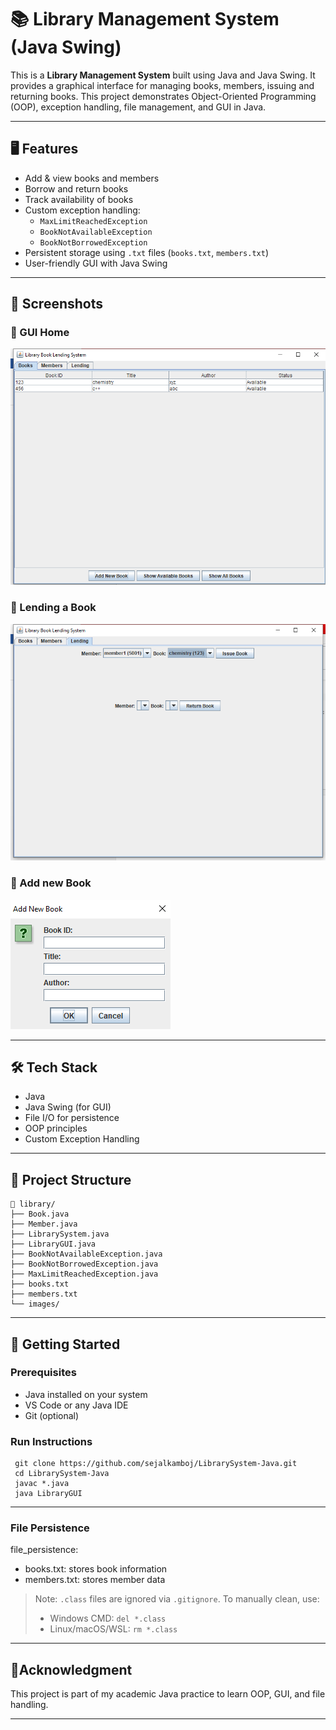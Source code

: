 # 📚 Library Management System (Java Swing)

This is a **Library Management System** built using Java and Java Swing. It provides a graphical interface for managing books, members, issuing and returning books. This project demonstrates Object-Oriented Programming (OOP), exception handling, file management, and GUI in Java.

---

## 🖥️ Features

- Add & view books and members
- Borrow and return books
- Track availability of books
- Custom exception handling:
  - `MaxLimitReachedException`
  - `BookNotAvailableException`
  - `BookNotBorrowedException`
- Persistent storage using `.txt` files (`books.txt`, `members.txt`)
- User-friendly GUI with Java Swing

---

## 📸 Screenshots

### 🔹 GUI Home

![Library GUI](library/images/Screenshot%20(785).png)

### 🔹 Lending a Book

![Lend Book](library/images/Screenshot%20(786).png)

### 🔹 Add new Book

![Add new Book](library/images/Screenshot%20(787).png)

---

## 🛠️ Tech Stack

- Java
- Java Swing (for GUI)
- File I/O for persistence
- OOP principles
- Custom Exception Handling

---

## 📂 Project Structure
```
📁 library/
├── Book.java
├── Member.java
├── LibrarySystem.java
├── LibraryGUI.java
├── BookNotAvailableException.java
├── BookNotBorrowedException.java
├── MaxLimitReachedException.java
├── books.txt
├── members.txt
└── images/
```

---

## 🚀 Getting Started

### Prerequisites

- Java installed on your system
- VS Code or any Java IDE
- Git (optional)

### Run Instructions

```
 git clone https://github.com/sejalkamboj/LibrarySystem-Java.git
 cd LibrarySystem-Java
 javac *.java
 java LibraryGUI
```

---

### File Persistence
file_persistence:
  - books.txt: stores book information
  - members.txt: stores member data

> Note: `.class` files are ignored via `.gitignore`. To manually clean, use:
> - Windows CMD: `del *.class`
> - Linux/macOS/WSL: `rm *.class`

---

## 🌟Acknowledgment
This project is part of my academic Java practice to learn OOP, GUI, and file handling.

---
